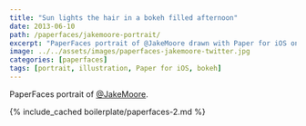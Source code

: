 ```yaml
---
title: "Sun lights the hair in a bokeh filled afternoon"
date: 2013-06-10
path: /paperfaces/jakemoore-portrait/
excerpt: "PaperFaces portrait of @JakeMoore drawn with Paper for iOS on an iPad."
image: ../../assets/images/paperfaces-jakemoore-twitter.jpg
categories: [paperfaces]
tags: [portrait, illustration, Paper for iOS, bokeh]
---
```


PaperFaces portrait of [@JakeMoore](https://twitter.com/JakeMoore).

{% include_cached boilerplate/paperfaces-2.md %}
